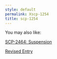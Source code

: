 ```yaml
---
style: default
permalink: Xscp-1254
title: scp-1254
---
```

You may also like:

[SCP-2464: Suspension](http://scp-wiki.net/scp-2464)

[Revised Entry](http://scp-wiki.net/revised-entry)
